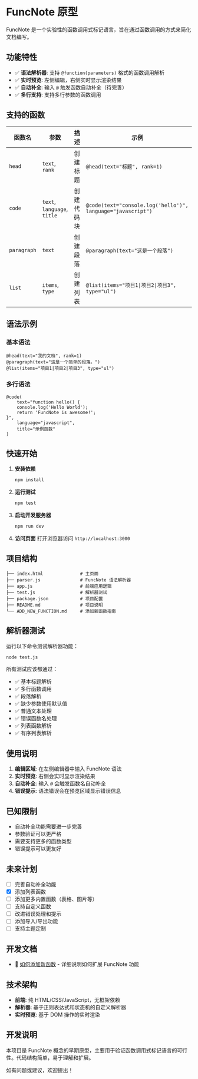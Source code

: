 # FuncNote 原型

FuncNote 是一个实验性的函数调用式标记语言，旨在通过函数调用的方式来简化文档编写。

## 功能特性

- ✅ **语法解析器**: 支持 `@function(parameters)` 格式的函数调用解析
- ✅ **实时预览**: 左侧编辑，右侧实时显示渲染结果
- ✅ **自动补全**: 输入 `@` 触发函数自动补全（待完善）
- ✅ **多行支持**: 支持多行参数的函数调用

## 支持的函数

| 函数名 | 参数 | 描述 | 示例 |
|--------|------|------|------|
| `head` | `text`, `rank` | 创建标题 | `@head(text="标题", rank=1)` |
| `code` | `text`, `language`, `title` | 创建代码块 | `@code(text="console.log('hello')", language="javascript")` |
| `paragraph` | `text` | 创建段落 | `@paragraph(text="这是一个段落")` |
| `list` | `items`, `type` | 创建列表 | `@list(items="项目1\|项目2\|项目3", type="ul")` |

## 语法示例

### 基本语法
```funcnote
@head(text="我的文档", rank=1)
@paragraph(text="这是一个简单的段落。")
@list(items="项目1|项目2|项目3", type="ul")
```

### 多行语法
```funcnote
@code(
    text="function hello() {
    console.log('Hello World');
    return 'FuncNote is awesome!';
}",
    language="javascript",
    title="示例函数"
)
```

## 快速开始

1. **安装依赖**
   ```bash
   npm install
   ```

2. **运行测试**
   ```bash
   npm test
   ```

3. **启动开发服务器**
   ```bash
   npm run dev
   ```

4. **访问页面**
   打开浏览器访问 `http://localhost:3000`

## 项目结构

```
├── index.html              # 主页面
├── parser.js               # FuncNote 语法解析器
├── app.js                  # 前端应用逻辑
├── test.js                 # 解析器测试
├── package.json            # 项目配置
├── README.md               # 项目说明
└── ADD_NEW_FUNCTION.md     # 添加新函数指南
```

## 解析器测试

运行以下命令测试解析器功能：

```bash
node test.js
```

所有测试应该都通过：
- ✅ 基本标题解析
- ✅ 多行函数调用
- ✅ 段落解析
- ✅ 缺少参数使用默认值
- ✅ 普通文本处理
- ✅ 错误函数名处理
- ✅ 列表函数解析
- ✅ 有序列表解析

## 使用说明

1. **编辑区域**: 在左侧编辑器中输入 FuncNote 语法
2. **实时预览**: 右侧会实时显示渲染结果
3. **自动补全**: 输入 `@` 会触发函数名自动补全
4. **错误提示**: 语法错误会在预览区域显示错误信息

## 已知限制

- 自动补全功能需要进一步完善
- 参数验证可以更严格
- 需要支持更多的函数类型
- 错误提示可以更友好

## 未来计划

- [ ] 完善自动补全功能
- [x] 添加列表函数
- [ ] 添加更多内置函数（表格、图片等）
- [ ] 支持自定义函数
- [ ] 改进错误处理和提示
- [ ] 添加导入/导出功能
- [ ] 支持主题定制

## 开发文档

- 📖 [如何添加新函数](ADD_NEW_FUNCTION.md) - 详细说明如何扩展 FuncNote 功能

## 技术架构

- **前端**: 纯 HTML/CSS/JavaScript，无框架依赖
- **解析器**: 基于正则表达式和状态机的自定义解析器
- **实时预览**: 基于 DOM 操作的实时渲染

## 开发说明

本项目是 FuncNote 概念的早期原型，主要用于验证函数调用式标记语言的可行性。代码结构简单，易于理解和扩展。

如有问题或建议，欢迎提出！
